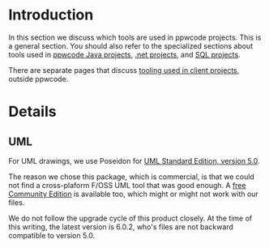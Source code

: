 # Introduction #

In this section we discuss which tools are used in ppwcode projects. This is a general section. You should also refer to the specialized sections about tools used in [ppwcode Java projects](ppwcodeToolsJava.md), [.net projects](ppwcodeToolsDotNet.md), and [SQL projects](ppwcodeToolsSql.md).

There are separate pages that discuss [tooling used in client projects](VernacularTools.md), outside ppwcode.


# Details #

## UML ##

For UML drawings, we use Poseidon for [UML Standard Edition, version 5.0](http://www.gentleware.com/uml-software-standard-edition.html).

The reason we chose this package, which is commercial, is that we could not find a cross-plaform F/OSS UML tool that was good enough. A [free Community Edition](http://www.gentleware.com/uml-software-community-edition.html) is available too, which might or might not work with our files.

We do not follow the upgrade cycle of this product closely. At the time of this writing, the latest version is 6.0.2, who's files are not backward compatible to version 5.0.